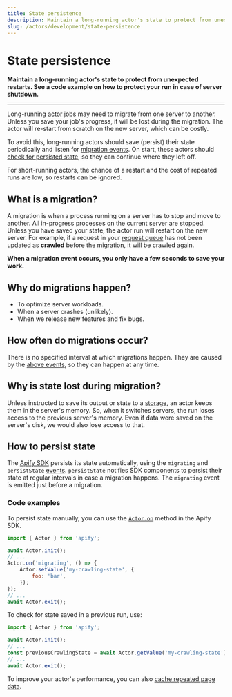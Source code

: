 ```yaml
---
title: State persistence
description: Maintain a long-running actor's state to protect from unexpected restarts. See a code example on how to protect your run in case of server shutdown.
slug: /actors/development/state-persistence
---
```


# [](#state-persistence)State persistence

**Maintain a long-running actor's state to protect from unexpected restarts. See a code example on how to protect your run in case of server shutdown.**

---

Long-running [actor](../../../index.mdx) jobs may need to migrate from one server to another. Unless you save your job's progress, it will be lost during the migration. The actor will re-start from scratch on the new server, which can be costly.

To avoid this, long-running actors should save (persist) their state periodically and listen for [migration events](/sdk/js/api/apify/class/PlatformEventManager). On start, these actors should [check for persisted state](#code-examples), so they can continue where they left off.

For short-running actors, the chance of a restart and the cost of repeated runs are low, so restarts can be ignored.

## [](#what-is-a-migration)What is a migration?

A migration is when a process running on a server has to stop and move to another. All in-progress processes on the current server are stopped. Unless you have saved your state, the actor run will restart on the new server. For example, if a request in your [request queue](../../../storage/request_queue.md) has not been updated as **crawled** before the migration, it will be crawled again.

**When a migration event occurs, you only have a few seconds to save your work.**

## [](#why-do-migrations-happen)Why do migrations happen?

- To optimize server workloads.
- When a server crashes (unlikely).
- When we release new features and fix bugs.

## [](#how-often-do-migrations-occur)How often do migrations occur?

There is no specified interval at which migrations happen. They are caused by the [above events](#why-do-migrations-happen), so they can happen at any time.

## [](#why-is-state-lost-during-migration)Why is state lost during migration?

Unless instructed to save its output or state to a [storage](../../../storage/index.md), an actor keeps them in the server's memory. So, when it switches servers, the run loses access to the previous server's memory. Even if data were saved on the server's disk, we would also lose access to that.

## [](#how-to-persist-state)How to persist state

The [Apify SDK](/sdk/js) persists its state automatically, using the `migrating` and `persistState` [events](/sdk/js/api/apify/class/PlatformEventManager). `persistState` notifies SDK components to persist their state at regular intervals in case a migration happens. The `migrating` event is emitted just before a migration.

### [](#code-examples)Code examples

To persist state manually, you can use the [`Actor.on`](/sdk/js/reference/class/Actor#on) method in the Apify SDK.

```js
import { Actor } from 'apify';

await Actor.init();
// ...
Actor.on('migrating', () => {
    Actor.setValue('my-crawling-state', {
        foo: 'bar',
    });
});
// ...
await Actor.exit();
```

To check for state saved in a previous run, use:

```js
import { Actor } from 'apify';

await Actor.init();
// ...
const previousCrawlingState = await Actor.getValue('my-crawling-state') || {};
// ...
await Actor.exit();
```

To improve your actor's performance, you can also [cache repeated page data](/academy/expert-scraping-with-apify/saving-useful-stats).
